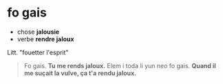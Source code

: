 # fo gais
- chose **jalousie**
- verbe **rendre jaloux**

Litt. "fouetter l'esprit"

> Fo gais.  **Tu me rends jaloux.**
> Elem i toda li yun neo fo gais. **Quand il me suçait la vulve, ça t'a rendu jaloux.**
